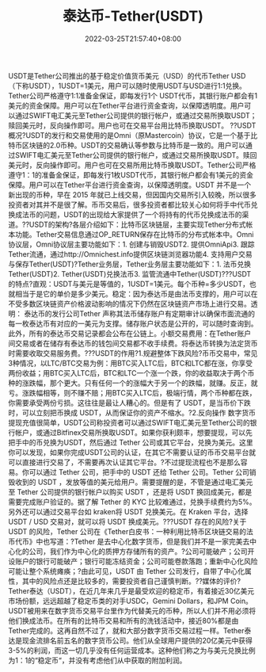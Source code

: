﻿---
weight: 
title: "泰达币-Tether(USDT)"
description: "USDT是Tether公司推出的基于稳定价值货币美元（USD）的代币Tether USD（下称USDT），1USDT=1美元，用户可以随时使用USDT与USD进行11兑换"
date: 2022-03-25T21:57:40+08:00
lastmod: 2022-03-25T16:45:40+08:00
draft: false
authors: ["Metabd"]
featuredImage: "taidabi-tetherusdt.webp"
link: ""
tags: ["数字代币","泰达币-Tether(USDT)"]
categories: ["navigation"]
navigation: ["数字代币"]
lightgallery: true
toc: true
pinned: false
recommend: false
recommend1: false
---
USDT是Tether公司推出的基于稳定价值货币美元（USD）的代币Tether USD（下称USDT），1USDT=1美元，用户可以随时使用USDT与USD进行1:1兑换。Tether公司严格遵守1:1准备金保证，即每发行1个 USDT代币，其银行账户都会有1美元的资金保障。用户可以在Tether平台进行资金查询，以保障透明度。用户可以通过SWIFT电汇美元至Tether公司提供的银行帐户，或通过交易所换取USDT；赎回美元时，反向操作即可。用户也可在交易平台用比特币换取USDT。
??USDT概况?USDT的发行和交易使用的是Omni（原Mastercoin）协议，它是一个基于比特币区块链的2.0币种。USDT的交易确认等参数与比特币是一致的。用户可以通过SWIFT电汇美元至Tether公司提供的银行帐户，或通过交易所换取USDT。赎回美元时，反向操作即可。用户也可在交易所用比特币换取USDT。Tether公司严格遵守1：1的准备金保证，即每发行1枚USDT代币，其银行帐户都会有1美元的资金保障。用户可以在Tether平台进行资金查询，以保障透明度。USDT 并不是一个新出现的币种，早在 2015 年就已上线交易，但因国内交易所引入较晚，所以很多投资者对其并不是很了解。币币交易后，很多投资者都比较关心如何将手中代币兑换成法币的问题，USDT的出现给大家提供了一个将持有的代币兑换成法币的渠道。??USDT的架构?各层介绍如下：比特币区块链层，主要实现Tether分布式帐本功能。Tether交易信息通过OP_RETURN保存在比特币的分布式帐本中。Omni协议层，Omni协议层主要功能如下：1. 创建与销毁USDT2. 提供OmniApi3. 跟踪Tether流通，通过http://Omnichest.info提供区块链浏览器功能4. 支持用户交易与保存Tether(USDT)?Tether业务层，Tether业务层主要功能如下：1. 法币兑换Tether(USDT)2. Tether(USDT)兑换法币3. 监管流通中Tether(USDT)???USDT的特点?直观：USDT与美元是等值的，1USDT=1美元。每个币种=多少USDT，也就相当于是它的单价是多少美元。稳定：因为泰达币是由法币支撑的，用户可以在不受多数区块链资产价格波动影响的情况下仍然在区块链资产市场上进行交易。透明： 泰达币的发行公司Tether 声称其法币储存账户有定期审计以确保市面流通的每一枚泰达币有对应的一美元为支撑。储存账户状态是公开的，可以随时查询到。此外，所有的泰达币交易记录都会公布在公链上。小额交易费用：在Tether账户间交易或者在储存有泰达币的钱包间交易都不收手续费。将泰达币转换为法定货币时需要收取交易服务费。???USDT的作用?1.规避整体下跌风险?币币交易中，常见3种情况，以LTC/BTC交易为例：用BTC买入LTC后，BTC和LTC都在涨，你享受两份收益；用BTC买入LTC后，BTC和LTC一个涨一个跌，你的收益取决于两个币种的涨跌幅，那个更大。只有任何一个的涨幅大于另一个的跌幅，就赚。反正，就亏。涨跌幅相等，则不赚不赔；用BTC买入LTC后，极端行情，两个币种都在跌，你需要承受两份亏损。这往往是最让人糟心的。但是有了 USDT，是当币价下跌时，可以立刻把币换成 USDT，从而保证你的资产不缩水。?2.反向操作 数字货币提现充值很简单，USDT公司称投资者可以通过SWIFT电汇美元至Tether公司的银行帐户，或通过Bitfinex交易所换取USDT。如果你获利颇丰，想要提现，可以先把手中的币兑换为USDT，然后通过 Tether 公司或其它平台，兑换为美元。这里你可以发现，如果你完成USDT公司的认证，在其它不需要认证的币币交易平台就可以直接进行交易了，不需要再次认证其它平台。?不过提现流程也不是那么容易。你可以通过 Tether 公司，把手中的 USDT 还给 Tether 公司。Tether 公司销毁收到的 USDT ，发放等值的美元给用户。需要提醒的是，不管是通过电汇美元至 Tether 公司提供的银行帐户以购买 USDT ，还是将 USDT 换回成美元，都是需要完成账户验证的。据了解 Tether 的 KYC 比较难通过，兑换手续费约为5%。另外还可以通过交易平台如 kraken将 USDT 兑换美元。在 Kraken 平台，选择 USDT / USD 交易对，就可以将 USDT 换成美元。???USDT 存在的风险?关于 USDT 的风险，Tether 公司在《Tether白皮书：一种利用比特币区块链交易的法币代币》中也写道：?Tether 是去中心化数字货币，但是我们并不是一家完美去中心化的公司，我们作为中心化的质押方存储所有的资产。?公司可能破产；公司开设账户的银行可能破产；银行可能冻结资金；公司可能卷款落跑；重新中心化风险可能让整个系统瘫痪；?由此可见，USDT 由 Tether 公司发行，自带了中心化属性，其中的风险点还是比较多的，需要投资者自己谨慎判断。??媒体的评价?Tether泰达（USDT），在近几年来几乎是最受欢迎的稳定币，有着接近30亿美元市场份额，远远超越了稳定币类的对手USDC，Gemini Dollars，和JPM Coin。USDT被用来在数字货币交易平台里作为代替美元的币种，所以人们并不用必须将他们换成法币。在所有的比特币交易和所有的洗钱活动中，接近80%都是由Tether完成的。这再自然不过了，就和大部分数字货币交易过程一样。Tether泰达是现金流排名前五名的数字货币公司。他们从全球用户提供的20亿美元中获得3-5%的利润，而这一切几乎没有任何运营成本。这种他们称之为与美元兑换比例为1：1的“稳定币“，并没有考虑他们从中获取的附加利润。
